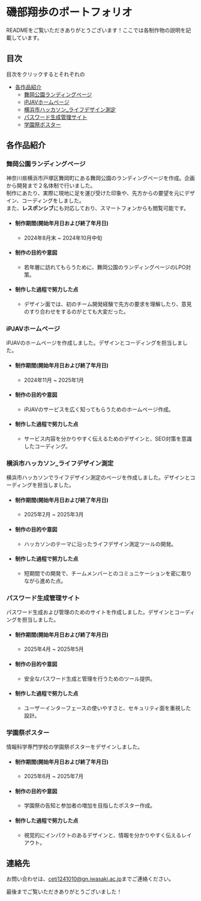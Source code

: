 # 磯部翔歩のポートフォリオ

READMEをご覧いただきありがとうございます！ここでは各制作物の説明を記載しています。

## 目次
目次をクリックするとそれぞれの
- [各作品紹介](#各作品紹介)
    - [舞岡公園ランディングページ](#舞岡公園ランディングページ)
    - [iPJAVホームページ](#ipjavホームページ)
    - [横浜市ハッカソン_ライフデザイン測定](#横浜市ハッカソン_ライフデザイン測定)
    - [パスワード生成管理サイト](#パスワード生成管理サイト)
    - [学園祭ポスター](#学園祭ポスター)


## 各作品紹介

### 舞岡公園ランディングページ
神奈川県横浜市戸塚区舞岡町にある舞岡公園のランディングページを作成。企画から開発まで２名体制で行いました。
<br>制作にあたり、実際に現地に足を運び受けた印象や、先方からの要望を元にデザイン、コーディングをしました。
<br>また、**レスポンシブ**にも対応しており、スマートフォンからも閲覧可能です。

- #### 制作期間(開始年月日および終了年月日)
    - 2024年8月末 ~ 2024年10月中旬

- #### 制作の目的や意図
    - 若年層に訪れてもらうために、舞岡公園のランディングページのLPO対策。

- #### 制作した過程で努力した点
    - デザイン面では、初のチーム開発経験で先方の要求を理解したり、意見のすり合わせをするのがとても大変だった。

### iPJAVホームページ
iPJAVのホームページを作成しました。デザインとコーディングを担当しました。

- #### 制作期間(開始年月日および終了年月日)
    - 2024年11月 ~ 2025年1月

- #### 制作の目的や意図
    - iPJAVのサービスを広く知ってもらうためのホームページ作成。

- #### 制作した過程で努力した点
    - サービス内容を分かりやすく伝えるためのデザインと、SEO対策を意識したコーディング。

### 横浜市ハッカソン_ライフデザイン測定
横浜市ハッカソンでライフデザイン測定のページを作成しました。デザインとコーディングを担当しました。

- #### 制作期間(開始年月日および終了年月日)
    - 2025年2月 ~ 2025年3月

- #### 制作の目的や意図
    - ハッカソンのテーマに沿ったライフデザイン測定ツールの開発。

- #### 制作した過程で努力した点
    - 短期間での開発で、チームメンバーとのコミュニケーションを密に取りながら進めた点。

### パスワード生成管理サイト
パスワード生成および管理のためのサイトを作成しました。デザインとコーディングを担当しました。

- #### 制作期間(開始年月日および終了年月日)
    - 2025年4月 ~ 2025年5月

- #### 制作の目的や意図
    - 安全なパスワード生成と管理を行うためのツール提供。

- #### 制作した過程で努力した点
    - ユーザーインターフェースの使いやすさと、セキュリティ面を重視した設計。

### 学園祭ポスター
情報科学専門学校の学園祭ポスターをデザインしました。

- #### 制作期間(開始年月日および終了年月日)
    - 2025年6月 ~ 2025年7月

- #### 制作の目的や意図
    - 学園祭の告知と参加者の増加を目指したポスター作成。

- #### 制作した過程で努力した点
    - 視覚的にインパクトのあるデザインと、情報を分かりやすく伝えるレイアウト。

## 連絡先

お問い合わせは、[ceti1241010@gn.iwasaki.ac.jp](mailto:ceti1241010@gn.iwasaki.ac.jp)までご連絡ください。

最後までご覧いただきありがとうございました！